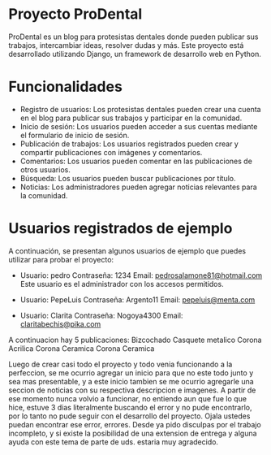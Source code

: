 # Proyecto ProDental

ProDental es un blog para protesistas dentales donde pueden publicar sus trabajos, intercambiar ideas, resolver dudas y más. Este proyecto está desarrollado utilizando Django, un framework de desarrollo web en Python.

# Funcionalidades

- Registro de usuarios: Los protesistas dentales pueden crear una cuenta en el blog para publicar sus trabajos y participar en la comunidad.
- Inicio de sesión: Los usuarios pueden acceder a sus cuentas mediante el formulario de inicio de sesión.
- Publicación de trabajos: Los usuarios registrados pueden crear y compartir publicaciones con imágenes y comentarios.
- Comentarios: Los usuarios pueden comentar en las publicaciones de otros usuarios.
- Búsqueda: Los usuarios pueden buscar publicaciones por título.
- Noticias: Los administradores pueden agregar noticias relevantes para la comunidad.

# Usuarios registrados de ejemplo

A continuación, se presentan algunos usuarios de ejemplo que puedes utilizar para probar el proyecto:

- Usuario: pedro
  Contraseña: 1234
  Email: pedrosalamone81@hotmail.com
  Este usuario es el administrador con los accesos permitidos.

- Usuario: PepeLuis
  Contraseña: Argento11
  Email: pepeluis@menta.com

- Usuario: Clarita
  Contraseña: Nogoya4300
  Email: claritabechis@pika.com

A continuacion hay 5 publicaciones:
  Bizcochado
	Casquete metalico
	Corona Acrilica
	Corona Ceramica
	Corona Ceramica


Luego de crear casi todo el proyecto y todo venia funcionando a la perfeccion, se me ocurrio agregar un inicio para que no este todo junto y sea mas presentable, 
y a este inicio tambien se me ocurrio agregarle una seccion de noticias con su respectiva descripcion e imagenes. A partir de ese momento nunca volvio a funcionar, 
no entiendo aun que fue lo que hice, estuve 3 dias literalmente buscando el error y no pude encontrarlo, por lo tanto no pude seguir con el desarrollo del proyecto.
Ojala ustedes puedan encontrar ese error, errores. Desde ya pido disculpas por el trabajo incompleto, y si existe la posibilidad de una extension de entrega y alguna ayuda con este tema 
de parte de uds. estaria muy agradecido.

